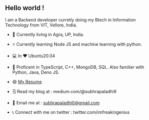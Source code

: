 ## Hello world !
I am a Backend developer curretly doing my Btech in Information Technology from VIT, Vellore, India.

- 🏢 Currently living in Agra, UP, India.

- ⚡ Currently learning Node JS and machine learning with python.

- 💻 In :heart: Ubuntu20.04

- :muscle: Proficent in TypeScript, C++, MongoDB, SQL. Also familier with Python, Java, Deno JS.

- :smile: [My Resume](https://drive.google.com/file/d/1G5v87ZfdFg7RO4PHZeMp6N_R_XGfzu7N/view?usp=sharing)

- 🗒 Read my blog at : medium.com/@subhrapaladhi9

- :email: Email me at : subhrapaladhi0@gmail.com

- :telephone_receiver: Connect with me on twitter : twitter.com/imfreakingenius